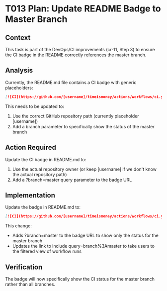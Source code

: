 # T013 Plan: Update README Badge to Master Branch

## Context
This task is part of the DevOps/CI improvements (cr-11, Step 3) to ensure the CI badge in the README correctly references the master branch.

## Analysis
Currently, the README.md file contains a CI badge with generic placeholders:

```markdown
[![CI](https://github.com/[username]/timeismoney/actions/workflows/ci.yml/badge.svg)](https://github.com/[username]/timeismoney/actions/workflows/ci.yml)
```

This needs to be updated to:
1. Use the correct GitHub repository path (currently placeholder [username])
2. Add a branch parameter to specifically show the status of the master branch

## Action Required
Update the CI badge in README.md to:
1. Use the actual repository owner (or keep [username] if we don't know the actual repository path)
2. Add a ?branch=master query parameter to the badge URL

## Implementation
Update the badge in README.md to:

```markdown
[![CI](https://github.com/[username]/timeismoney/actions/workflows/ci.yml/badge.svg?branch=master)](https://github.com/[username]/timeismoney/actions/workflows/ci.yml?query=branch%3Amaster)
```

This change:
- Adds ?branch=master to the badge URL to show only the status for the master branch
- Updates the link to include query=branch%3Amaster to take users to the filtered view of workflow runs

## Verification
The badge will now specifically show the CI status for the master branch rather than all branches.